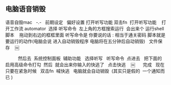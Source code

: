 ## 电脑语音销毁
语音自毁mac   -.-
 
前期设定 
 
偏好设置 打开听写功能
双击fn  打开听写功能
 
 打开工作流 automator
 选择 听写命令
 左上角的方框搜索运行  会出来个 运行shell脚本    拖动到右边的框框里面
听写命令是 你要说的话 : 相当于通关密码
脚本就是要运行的动作(电脑会说 进入自动销毁程序 电脑将在五分钟后自动销毁)
 
文件保存
 
 ￼ 

 
 
 
 
 
然后去  系统控制面板  辅助功能   选择听写   听写命令  点进去   把下面的启用高级命令打勾  然后  就会出来你输入的快逃了   点击快逃  
 
￼ 
 
 
完成 
 
现在 只要在紧急时候   双击fn  喊快逃   电脑就会自动销毁  (其实只是假的  一个通知而已 )